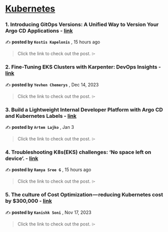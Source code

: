 
<h1><a href=https://medium.com/tag/kubernetes/recommended target="_blank" rel="noopener noreferrer">Kubernetes</a></h1>
<h3>1. Introducing GitOps Versions: A Unified Way to Version Your Argo CD Applications - <a href=https://medium.com/containers-101/introducing-gitops-versions-a-unified-way-to-version-your-argo-cd-applications-f7507ca20a2c?source=tag_recommended_feed---------0-84----------kubernetes----------6109ca64_639a_4b87_8b10_7b58f2630cee------- target="_blank" rel="noopener noreferrer">link</a></h3>

✍️ **posted by `Kostis Kapelonis`** <date> , 15 hours ago</date>

<blockquote>Click the link to check out the post. ⌲</blockquote>

<h3>2. Fine-Tuning EKS Clusters with Karpenter: DevOps Insights - <a href=https://medium.com/@yevvhen/fine-tuning-eks-clusters-with-karpenter-devops-insights-159689e5160e?source=tag_recommended_feed---------1-107----------kubernetes----------6109ca64_639a_4b87_8b10_7b58f2630cee------- target="_blank" rel="noopener noreferrer">link</a></h3>

✍️ **posted by `Yevhen Chemerys`** <date> , Dec 14, 2023</date>

<blockquote>Click the link to check out the post. ⌲</blockquote>

<h3>3. Build a Lightweight Internal Developer Platform with Argo CD and Kubernetes Labels - <a href=https://medium.com/itnext/build-a-lightweight-internal-developer-platform-with-argo-cd-and-kubernetes-labels-4c0e52c6c0f4?source=tag_recommended_feed---------2-85----------kubernetes----------6109ca64_639a_4b87_8b10_7b58f2630cee------- target="_blank" rel="noopener noreferrer">link</a></h3>

✍️ **posted by `Artem Lajko`** <date> , Jan 3</date>

<blockquote>Click the link to check out the post. ⌲</blockquote>

<h3>4. Troubleshooting K8s(EKS) challenges: ‘No space left on device’. - <a href=https://medium.com/@ramyagrs07/troubleshooting-k8s-eks-challenges-no-space-left-on-device-db85e8598e44?source=tag_recommended_feed---------3-84----------kubernetes----------6109ca64_639a_4b87_8b10_7b58f2630cee------- target="_blank" rel="noopener noreferrer">link</a></h3>

✍️ **posted by `Ramya Sree G`** <date> , 15 hours ago</date>

<blockquote>Click the link to check out the post. ⌲</blockquote>

<h3>5. The culture of Cost Optimization — reducing Kubernetes cost by $300,000 - <a href=https://medium.com/razorpay-engineering/the-culture-of-cost-optimization-reducing-kubernetes-cost-by-300-000-32611cdd19d9?source=tag_recommended_feed---------4-107----------kubernetes----------6109ca64_639a_4b87_8b10_7b58f2630cee------- target="_blank" rel="noopener noreferrer">link</a></h3>

✍️ **posted by `Kanishk Soni`** <date> , Nov 17, 2023</date>

<blockquote>Click the link to check out the post. ⌲</blockquote>

